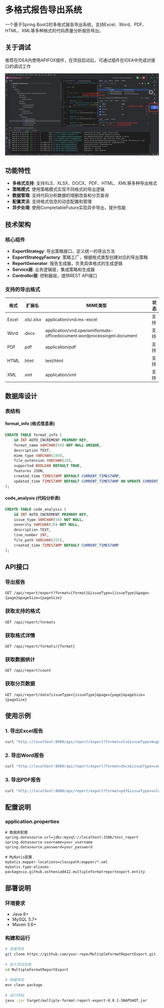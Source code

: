# 多格式报告导出系统

一个基于Spring Boot2的多格式报告导出系统，支持Excel、Word、PDF、HTML、XML等多种格式的代码质量分析报告导出。

## 关于调试

推荐在IDEA内使用APIFOX插件，在项目启动后，可通过插件在IDEA中完成对接口的调试工作

![apiFox](./assets/apiFox.png)

## 功能特性

-  **多格式支持**: 支持XLS、XLSX、DOCX、PDF、HTML、XML等多种导出格式
-  **策略模式**: 使用策略模式实现不同格式的导出逻辑
-  **数据管理**: 支持代码分析数据的增删改查和分页查询
-  **配置灵活**: 支持格式信息的动态配置和管理
-  **异步处理**: 使用CompletableFuture实现异步导出，提升性能

## 技术架构

### 核心组件

- **ExportStrategy**: 导出策略接口，定义统一的导出方法
- **ExportStrategyFactory**: 策略工厂，根据格式类型创建对应的导出策略
- **ReportGenerator**: 报告生成器，负责具体格式的生成逻辑
- **Service层**: 业务逻辑层，集成策略和生成器
- **Controller层**: 控制器层，提供REST API接口

### 支持的导出格式

| 格式 | 扩展名 | MIME类型 | 状态 |
|------|--------|----------|------|
| Excel | .xls/.xlsx | application/vnd.ms-excel | 支持 |
| Word | .docx | application/vnd.openxmlformats-officedocument.wordprocessingml.document | 支持 |
| PDF | .pdf | application/pdf | 支持 |
| HTML | .html | text/html | 支持 |
| XML | .xml | application/xml | 支持 |

## 数据库设计

### 表结构

#### format_info (格式信息表)
```sql
CREATE TABLE format_info (
    id INT AUTO_INCREMENT PRIMARY KEY,
    format_name VARCHAR(50) NOT NULL UNIQUE,
    description TEXT,
    mime_type VARCHAR(100),
    file_extension VARCHAR(20),
    supported BOOLEAN DEFAULT TRUE,
    features JSON,
    created_time TIMESTAMP DEFAULT CURRENT_TIMESTAMP,
    updated_time TIMESTAMP DEFAULT CURRENT_TIMESTAMP ON UPDATE CURRENT_TIMESTAMP
);
```

#### code_analysis (代码分析表)
```sql
CREATE TABLE code_analysis (
    id INT AUTO_INCREMENT PRIMARY KEY,
    issue_type VARCHAR(50) NOT NULL,
    severity VARCHAR(20) NOT NULL,
    description TEXT,
    line_number INT,
    file_path VARCHAR(255),
    created_time TIMESTAMP DEFAULT CURRENT_TIMESTAMP
);
```

## API接口

### 导出报告
```
GET /api/report/export?format={format}&issueType={issueType}&page={page}&pageSize={pageSize}
```

### 获取支持的格式
```
GET /api/report/formats
```

### 获取格式详情
```
GET /api/report/formats/{format}
```

### 获取数据统计
```
GET /api/report/count
```

### 获取分页数据
```
GET /api/report/data?issueType={issueType}&page={page}&pageSize={pageSize}
```

## 使用示例

### 1. 导出Excel报告
```bash
curl "http://localhost:8080/api/report/export?format=xls&issueType=bug&page=1&pageSize=100"
```

### 2. 导出Word报告
```bash
curl "http://localhost:8080/api/report/export?format=docx&issueType=code_smell&page=1&pageSize=50"
```

### 3. 导出PDF报告
```bash
curl "http://localhost:8080/api/report/export?format=pdf&issueType=vulnerability&page=1&pageSize=200"
```

## 配置说明

### application.properties
```properties
# 数据库配置
spring.datasource.url=jdbc:mysql://localhost:3306/test_report
spring.datasource.username=your_username
spring.datasource.password=your_password

# MyBatis配置
mybatis.mapper-locations=classpath:mapper/*.xml
mybatis.type-aliases-package=io.github.asthenia0412.multipleformatreportexport.entity
```

## 部署说明

### 环境要求
- Java 8+
- MySQL 5.7+
- Maven 3.6+

### 构建和运行
```bash
# 克隆项目
git clone https://github.com/your-repo/MultipleFormatReportExport.git

# 进入项目目录
cd MultipleFormatReportExport

# 构建项目
mvn clean package

# 运行项目
java -jar target/multiple-format-report-export-0.0.1-SNAPSHOT.jar
```
